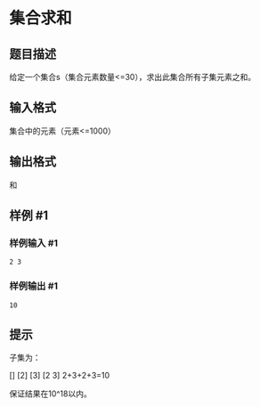 # 集合求和

## 题目描述

给定一个集合s（集合元素数量<=30），求出此集合所有子集元素之和。

## 输入格式

集合中的元素（元素<=1000）

## 输出格式

和

## 样例 #1

### 样例输入 #1

```
2 3
```

### 样例输出 #1

```
10
```

## 提示

子集为：

[]
[2]
[3]
[2 3]
2+3+2+3=10

保证结果在10^18以内。